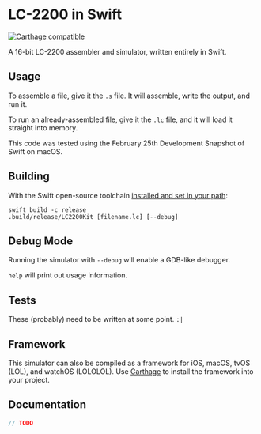 # LC-2200 in Swift

[![Carthage compatible](https://img.shields.io/badge/Carthage-compatible-4BC51D.svg?style=flat)](https://github.com/Carthage/Carthage)

A 16-bit LC-2200 assembler and simulator, written entirely in Swift.

## Usage
To assemble a file, give it the `.s` file.  It will assemble, write the output, and run it.

To run an already-assembled file, give it the `.lc` file, and it will load it straight into memory.

This code was tested using the February 25th Development Snapshot of Swift on macOS.

## Building
With the Swift open-source toolchain [installed and set in your path](https://swift.org/download/#latest-development-snapshots):

```
swift build -c release
.build/release/LC2200Kit [filename.lc] [--debug]
```

## Debug Mode
Running the simulator with `--debug` will enable a GDB-like debugger.

`help` will print out usage information.

## Tests
These (probably) need to be written at some point. `:|`

## Framework
This simulator can also be compiled as a framework for iOS, macOS, tvOS (LOL), and watchOS (LOLOLOL).  Use [Carthage](https://github.com/Carthage/Carthage) to install the framework into your project.

## Documentation

```swift
// TODO
```
